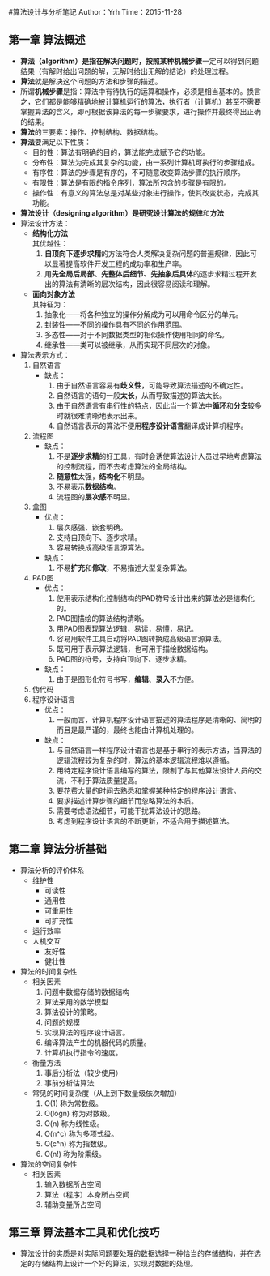 #算法设计与分析笔记
Author：Yrh
Time：2015-11-28
## 第一章 算法概述
- **算法（algorithm）**是指在解决问题时，按照某种**机械步骤**一定可以得到问题结果（有解时给出问题的解，无解时给出无解的结论）的处理过程。
- **算法**就是解决这个问题的方法和步骤的描述。
- 所谓**机械步骤**是指：算法中有待执行的运算和操作，必须是相当基本的。换言之，它们都是能够精确地被计算机运行的算法，执行者（计算机）甚至不需要掌握算法的含义，即可根据该算法的每一步骤要求，进行操作并最终得出正确的结果。
- **算法**的三要素：操作、控制结构、数据结构。
- **算法**要满足以下性质：
    - 目的性：算法有明确的目的，算法能完成赋予它的功能。
    - 分布性：算法为完成其复杂的功能，由一系列计算机可执行的步骤组成。
    - 有序性：算法的步骤是有序的，不可随意改变算法步骤的执行顺序。
    - 有限性：算法是有限的指令序列，算法所包含的步骤是有限的。
    - 操作性：有意义的算法总是对某些对象进行操作，使其改变状态，完成其功能。
- **算法设计（designing algorithm）**是研究设计算法的**规律**和**方法**
- 算法设计方法：
    - **结构化方法** 
    <br>其优越性：
        1. **自顶向下逐步求精**的方法符合人类解决复杂问题的普遍规律，因此可以显著提高软件开发工程的成功率和生产率。
        2. 用**先全局后局部、先整体后细节、先抽象后具体**的逐步求精过程开发出的算法有清晰的层次结构，因此很容易阅读和理解。  
    - **面向对象方法** 
    <br>其特征为：
        1. 抽象化——将各种独立的操作分解成为可以用命令区分的单元。
        2. 封装性——不同的操作具有不同的作用范围。
        3. 多态性——对于不同数据类型的相似操作使用相同的命名。
        4. 继承性——类可以被继承，从而实现不同层次的对象。
- 算法表示方式：
    1. 自然语言
        - 缺点：
            1. 由于自然语言容易有**歧义性**，可能导致算法描述的不确定性。
            2. 自然语言的语句一般**太长**，从而导致描述的算法太长。
            3. 由于自然语言有串行性的特点，因此当一个算法中**循环**和**分支**较多时就很难清晰地表示出来。
            4. 自然语言表示的算法不便用**程序设计语言**翻译成计算机程序。
    2. 流程图
        - 缺点：
            1. 不是**逐步求精**的好工具，有时会诱使算法设计人员过早地考虑算法的控制流程，而不去考虑算法的全局结构。
            2. **随意性**太强，**结构化**不明显。
            3. 不易表示**数据结构**。
            4. 流程图的**层次感**不明显。
    3. 盒图
        - 优点：
            1. 层次感强、嵌套明确。
            2. 支持自顶向下、逐步求精。
            3. 容易转换成高级语言源算法。
        - 缺点：
            1. 不易**扩充**和**修改**，不易描述大型复杂算法。
    4. PAD图
        - 优点：
            1. 使用表示结构化控制结构的PAD符号设计出来的算法必是结构化的。
            2. PAD图描绘的算法结构清晰。
            3. 用PAD图表现算法逻辑，易读，易懂，易记。
            4. 容易用软件工具自动将PAD图转换成高级语言源算法。
            5. 既可用于表示算法逻辑，也可用于描绘数据结构。
            6. PAD图的符号，支持自顶向下、逐步求精。
        - 缺点：
            1. 由于是图形化符号书写，**编辑**、**录入**不方便。
    5. 伪代码
    6. 程序设计语言
        - 优点：
            1. 一般而言，计算机程序设计语言描述的算法程序是清晰的、简明的而且是最严谨的，最终也能由计算机处理的。
        - 缺点：
            1. 与自然语言一样程序设计语言也是基于串行的表示方法，当算法的逻辑流程较为复杂的时，算法的基本逻辑流程难以遵循。
            2. 用特定程序设计语言编写的算法，限制了与其他算法设计人员的交流，不利于算法质量提高。
            3. 要花费大量的时间去熟悉和掌握某种特定的程序设计语言。
            4. 要求描述计算步骤的细节而忽略算法的本质。
            5. 需要考虑语法细节，可能干扰算法设计的思路。
            6. 考虑到程序设计语言的不断更新，不适合用于描述算法。

## 第二章 算法分析基础
- 算法分析的评价体系
    + 维护性
        * 可读性
        * 通用性
        * 可重用性
        * 可扩充性
    + 运行效率
    + 人机交互
        * 友好性
        * 健壮性
- 算法的时间复杂性
    + 相关因素
        1. 问题中数据存储的数据结构
        2. 算法采用的数学模型
        3. 算法设计的策略。
        4. 问题的规模
        5. 实现算法的程序设计语言。
        6. 编译算法产生的机器代码的质量。
        7. 计算机执行指令的速度。
    + 衡量方法
        1. 事后分析法（较少使用）
        2. 事前分析估算法
    + 常见的时间复杂度（从上到下数量级依次增加）
        1. O(1) 称为常数级。
        2. O(logn) 称为对数级。
        3. O(n) 称为线性级。
        4. O(n^c) 称为多项式级。
        5. O(c^n) 称为指数级。
        6. O(n!) 称为阶乘级。
- 算法的空间复杂性
    + 相关因素
        1. 输入数据所占空间
        2. 算法（程序）本身所占空间
        3. 辅助变量所占空间

## 第三章 算法基本工具和优化技巧
- 算法设计的实质是对实际问题要处理的数据选择一种恰当的存储结构，并在选定的存储结构上设计一个好的算法，实现对数据的处理。